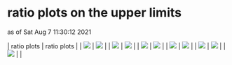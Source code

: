 # ratio plots on the upper limits
as of Sat Aug  7 11:30:12 2021

| ratio plots | ratio plots |
| <img src="https://smodels.github.io/ratioplots/bestSR_CMS-SUS-19-006_T1.png?36328612" /> | <img src="https://smodels.github.io/ratioplots/bestSR_CMS-SUS-19-006_T1bbbb.png?36328612" /> |
| <img src="https://smodels.github.io/ratioplots/bestSR_CMS-SUS-19-006_T2.png?36328612" /> | <img src="https://smodels.github.io/ratioplots/ratios_CMS-SUS-19-006_T1.png?36328612" /> |
| <img src="https://smodels.github.io/ratioplots/ratios_CMS-SUS-19-006_T1bbbb.png?36328612" /> | <img src="https://smodels.github.io/ratioplots/ratios_CMS-SUS-19-006_T2.png?36328612" /> |
| <img src="https://smodels.github.io/ratioplots/ratios_CMS-SUS-19-006_T2bb.png?36328612" /> | <img src="https://smodels.github.io/ratioplots/ratios_MA5_CMS-SUS-19-006-ma5_T1.png?36328612" /> |
| <img src="https://smodels.github.io/ratioplots/ratios_MA5_CMS-SUS-19-006-ma5_T1bbbb.png?36328612" /> | <img src="https://smodels.github.io/ratioplots/ratios_MA5_CMS-SUS-19-006-ma5_T2.png?36328612" /> |
| <img src="https://smodels.github.io/ratioplots/ratios_MA5_CMS-SUS-19-006-ma5_T2bb.png?36328612" />  | |
